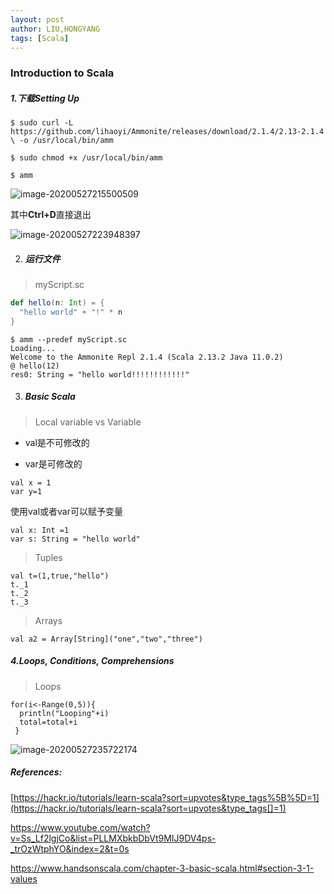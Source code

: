 ```yaml
---
layout: post
author: LIU,HONGYANG
tags: [Scala]
---
```




### Introduction to Scala



##### 1.下载Setting Up



```shell
$ sudo curl -L https://github.com/lihaoyi/Ammonite/releases/download/2.1.4/2.13-2.1.4 \ -o /usr/local/bin/amm

$ sudo chmod +x /usr/local/bin/amm

$ amm
```



![image-20200527215500509](https://tva1.sinaimg.cn/large/007S8ZIlgy1gf7co863l3j30vw0p8798.jpg)





其中**Ctrl+D**直接退出







![image-20200527223948397](https://tva1.sinaimg.cn/large/007S8ZIlgy1gf7dytqno0j30c002a0sw.jpg)



2. ##### 运行文件



>  myScript.sc

```scala
def hello(n: Int) = {
  "hello world" + "!" * n
}
```



```shell
$ amm --predef myScript.sc
Loading...
Welcome to the Ammonite Repl 2.1.4 (Scala 2.13.2 Java 11.0.2)
@ hello(12)
res0: String = "hello world!!!!!!!!!!!!"
```



3. #####  Basic Scala



> Local variable vs Variable



- val是不可修改的

- var是可修改的

  

```shell
val x = 1
var y=1
```



使用val或者var可以赋予变量



```shell
val x: Int =1
var s: String = "hello world"
```



> Tuples





```shell
val t=(1,true,"hello")
t._1
t._2
t._3
```





> Arrays





```
val a2 = Array[String]("one","two","three")
```







##### 4.Loops, Conditions, Comprehensions



> Loops



```shell
for(i<-Range(0,5)){
  println("Looping"+i)
  total=total+i
 }
```



![image-20200527235722174](https://tva1.sinaimg.cn/large/007S8ZIlgy1gf7g7j74zfj30ai09adgf.jpg)









##### References:





[https://hackr.io/tutorials/learn-scala?sort=upvotes&type_tags%5B%5D=1](https://hackr.io/tutorials/learn-scala?sort=upvotes&type_tags[]=1)



https://www.youtube.com/watch?v=Ss_Lf2lgjCo&list=PLLMXbkbDbVt9MIJ9DV4ps-_trOzWtphYO&index=2&t=0s



https://www.handsonscala.com/chapter-3-basic-scala.html#section-3-1-values